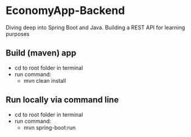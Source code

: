 # EconomyApp-Backend
Diving deep into Spring Boot and Java. Building a REST API for learning purposes

## Build (maven) app
- cd to root folder in terminal
- run command: 
  - mvn clean install

## Run locally via command line
- cd to root folder in terminal
- run command:
  - mvn spring-boot:run

